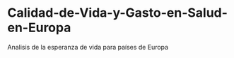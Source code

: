 # Calidad-de-Vida-y-Gasto-en-Salud-en-Europa
Analisis de la esperanza de vida para países de Europa
